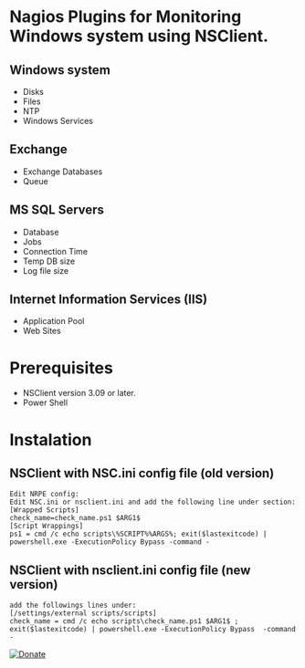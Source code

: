 # Nagios Plugins for Monitoring Windows system using NSClient.

  ## Windows system
  - Disks
  - Files
  - NTP
  - Windows Services			
  
  ## Exchange
  - Exchange Databases
  - Queue				
  
  ## MS SQL Servers
  - Database 
  - Jobs
  - Connection Time
  - Temp DB size
  - Log file size
			
  ## Internet Information Services (IIS)
  - Application Pool
  - Web Sites

# Prerequisites 
  - NSClient version 3.09 or later.
  - Power Shell
	
# Instalation
   ## NSClient with NSC.ini config file (old version)
    Edit NRPE config:
    Edit NSC.ini or nsclient.ini and add the following line under section:
    [Wrapped Scripts]
    check_name=check_name.ps1 $ARG1$
    [Script Wrappings]
    ps1 = cmd /c echo scripts\%SCRIPT%%ARGS%; exit($lastexitcode) | powershell.exe -ExecutionPolicy Bypass -command - 
	
   ## NSClient with nsclient.ini config file (new version)
    add the followings lines under:
    [/settings/external scripts/scripts]
    check_name = cmd /c echo scripts\check_name.ps1 $ARG1$ ; exit($lastexitcode) | powershell.exe -ExecutionPolicy Bypass  -command -
     
[![Donate](https://www.paypalobjects.com/en_US/IL/i/btn/btn_donateCC_LG.gif)](https://paypal.me/yosbit)


